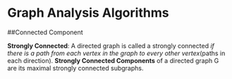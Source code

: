 Graph Analysis Algorithms
========================================================

##Connected Component

**Strongly Connected**: A directed graph is called a strongly connected *if there is a path from each vertex in the graph to every other vertex*(paths in each direction).
**Strongly Connected Components** of a directed graph G are its maximal strongly connected subgraphs.
